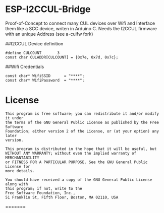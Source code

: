 # ESP-I2CCUL-Bridge

Proof-of-Concept to connect many CUL devices over Wifi and Ínterface them like a SCC device, writen in Arduino C.
Needs the I2CCUL firmware with an unique Address (see a-culfw fork)

##I2CCUL Device definition
```
#define CULCOUNT       3
const char CULADDR[CULCOUNT] = {0x7e, 0x7d, 0x7c};
```

##Wifi Credentials
```
const char* WifiSSID      = "****";
const char* WifiPassword  = "****";
```



# License
```
This program is free software; you can redistribute it and/or modify it under  
the terms of the GNU General Public License as published by the Free Software  
Foundation; either version 2 of the License, or (at your option) any later  
version.

This program is distributed in the hope that it will be useful, but  
WITHOUT ANY WARRANTY; without even the implied warranty of MERCHANTABILITY  
or FITNESS FOR A PARTICULAR PURPOSE. See the GNU General Public License for  
more details.

You should have received a copy of the GNU General Public License along with  
this program; if not, write to the  
Free Software Foundation, Inc.,  
51 Franklin St, Fifth Floor, Boston, MA 02110, USA
```
=======


